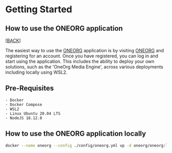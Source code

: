 # Getting Started
## How to use the ONEORG application

[[BACK](../index.md)]

The easiest way to use the [ONEORG](https://oneorg.uk) application is by visiting [ONEORG](https://oneorg.uk) and registering for an account. Once you have registered, you can log in and start using the application.
This includes the ability to deploy your own solutions, such as the 'OneOrg Media Engine', across various deployments including locally using WSL2.

## Pre-Requisites
```
- Docker
- Docker Compose
- WSL2
- Linux Ubuntu 20.04 LTS
- NodeJS 18.12.0
```

## How to use the ONEORG application locally
```bash
docker --name oneorg --config ./config/oneorg.yml up -d oneorg/oneorg:latest
```
